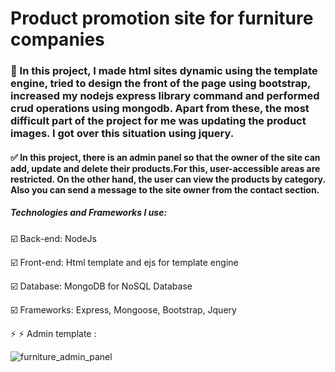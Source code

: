 # Product promotion site for furniture companies

### 🔎 In this project, I made html sites dynamic using the template engine, tried to design the front of the page using bootstrap, increased my nodejs express library command and performed crud operations using mongodb. Apart from these, the most difficult part of the project for me was updating the product images. I got over this situation using jquery.

#### :white_check_mark: In this project, there is an admin panel so that the owner of the site can add, update and delete their products.For this, user-accessible areas are restricted. On the other hand, the user can view the products by category. Also you can send a message to the site owner from the contact section.

##### Technologies and Frameworks I use:


 :ballot_box_with_check: Back-end: NodeJs

 :ballot_box_with_check: Front-end: Html template and ejs for template engine

 :ballot_box_with_check: Database: MongoDB for NoSQL Database

 :ballot_box_with_check: Frameworks: Express, Mongoose, Bootstrap, Jquery
 
  :zap: :zap: Admin template :
  
  ![furniture_admin_panel](https://user-images.githubusercontent.com/72470885/133937526-6a7efe46-506c-40bf-aed1-b9a88868f83d.gif)



